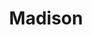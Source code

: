 ---
pid: ch748
title: Madison
location_transcription: Germantown
coordinates: "[-75.171766887634, 40.037800827681]"
zipcode: '19130'
gen_neighborhood: North Philadelphia
neighborhood: Art Museum,Francisville
outside_phl: 
age: '6'
age_range: 6-13
instagram: 
image_file_name: ch_748.jpg
proposal_transcription: 
topic: Unknown
topic_summary: '0'
type: Other No Form
keywords_other: 
credit: Madison
image_labels: 
twitter: 
facebook: 
permalink: "/monuments/ch748/"
layout: item-page
---